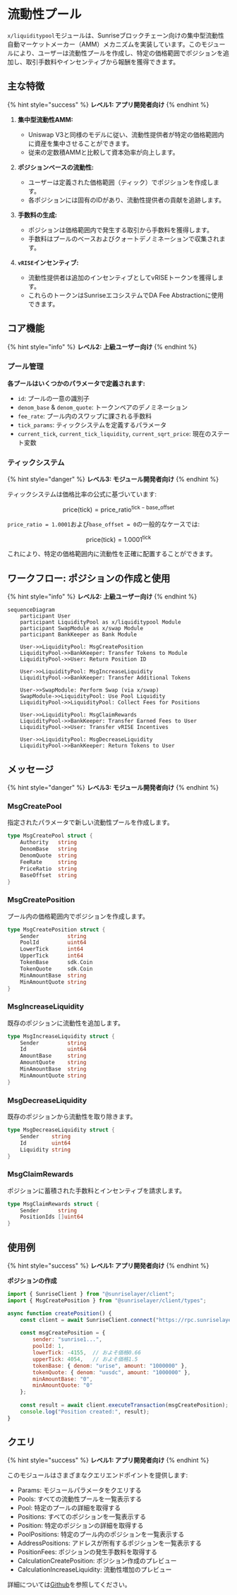 # 流動性プール

`x/liquiditypool`モジュールは、Sunriseブロックチェーン向けの集中型流動性自動マーケットメーカー（AMM）メカニズムを実装しています。このモジュールにより、ユーザーは流動性プールを作成し、特定の価格範囲でポジションを追加し、取引手数料やインセンティブから報酬を獲得できます。

## 主な特徴

{% hint style="success" %}
**レベル1: アプリ開発者向け**
{% endhint %}

1. **集中型流動性AMM:**

   - Uniswap V3と同様のモデルに従い、流動性提供者が特定の価格範囲内に資産を集中させることができます。
   - 従来の定数積AMMと比較して資本効率が向上します。


2. **ポジションベースの流動性:**

   - ユーザーは定義された価格範囲（ティック）でポジションを作成します。
   - 各ポジションには固有のIDがあり、流動性提供者の貢献を追跡します。


3. **手数料の生成:**

   - ポジションは価格範囲内で発生する取引から手数料を獲得します。
   - 手数料はプールのベースおよびクォートデノミネーションで収集されます。


4. **`vRISE`インセンティブ:**

   - 流動性提供者は追加のインセンティブとしてvRISEトークンを獲得します。
   - これらのトークンはSunriseエコシステムでDA Fee Abstractionに使用できます。

## コア機能

{% hint style="info" %}
**レベル2: 上級ユーザー向け**
{% endhint %}

### プール管理

**各プールはいくつかのパラメータで定義されます:**

- `id`: プールの一意の識別子
- `denom_base` & `denom_quote`: トークンペアのデノミネーション
- `fee_rate`: プール内のスワップに課される手数料
- `tick_params`: ティックシステムを定義するパラメータ
- `current_tick`, `current_tick_liquidity`, `current_sqrt_price`: 現在のステート変数


### ティックシステム

{% hint style="danger" %}
**レベル3: モジュール開発者向け**
{% endhint %}

ティックシステムは価格比率の公式に基づいています:

$$
\mathrm{price}(\mathrm{tick}) = \mathrm{price\_ratio}^{\mathrm{tick} - \mathrm{base\_offset}}
$$

`price_ratio = 1.0001`および`base_offset = 0`の一般的なケースでは:

$$
\mathrm{price}(\mathrm{tick}) = 1.0001^{\mathrm{tick}}
$$

これにより、特定の価格範囲内に流動性を正確に配置することができます。

## ワークフロー: ポジションの作成と使用

{% hint style="info" %}
**レベル2: 上級ユーザー向け**
{% endhint %}

```mermaid
sequenceDiagram
    participant User
    participant LiquidityPool as x/liquiditypool Module
    participant SwapModule as x/swap Module
    participant BankKeeper as Bank Module

    User->>LiquidityPool: MsgCreatePosition
    LiquidityPool->>BankKeeper: Transfer Tokens to Module
    LiquidityPool->>User: Return Position ID
    
    User->>LiquidityPool: MsgIncreaseLiquidity
    LiquidityPool->>BankKeeper: Transfer Additional Tokens
    
    User->>SwapModule: Perform Swap (via x/swap)
    SwapModule->>LiquidityPool: Use Pool Liquidity
    LiquidityPool->>LiquidityPool: Collect Fees for Positions
    
    User->>LiquidityPool: MsgClaimRewards
    LiquidityPool->>BankKeeper: Transfer Earned Fees to User
    LiquidityPool->>User: Transfer vRISE Incentives
    
    User->>LiquidityPool: MsgDecreaseLiquidity
    LiquidityPool->>BankKeeper: Return Tokens to User
```

## メッセージ

{% hint style="danger" %}
**レベル3: モジュール開発者向け**
{% endhint %}

### MsgCreatePool

指定されたパラメータで新しい流動性プールを作成します。

```go
type MsgCreatePool struct {
    Authority   string
    DenomBase   string
    DenomQuote  string
    FeeRate     string
    PriceRatio  string
    BaseOffset  string
}
```

### MsgCreatePosition

プール内の価格範囲内でポジションを作成します。

```go
type MsgCreatePosition struct {
    Sender         string
    PoolId         uint64
    LowerTick      int64
    UpperTick      int64
    TokenBase      sdk.Coin
    TokenQuote     sdk.Coin
    MinAmountBase  string
    MinAmountQuote string
}
```

### MsgIncreaseLiquidity

既存のポジションに流動性を追加します。

```go
type MsgIncreaseLiquidity struct {
    Sender         string
    Id             uint64
    AmountBase     string
    AmountQuote    string
    MinAmountBase  string
    MinAmountQuote string
}
```

### MsgDecreaseLiquidity

既存のポジションから流動性を取り除きます。

```go
type MsgDecreaseLiquidity struct {
    Sender    string
    Id        uint64
    Liquidity string
}
```

### MsgClaimRewards

ポジションに蓄積された手数料とインセンティブを請求します。

```go
type MsgClaimRewards struct {
    Sender      string
    PositionIds []uint64
}
```

## 使用例

{% hint style="success" %}
**レベル1: アプリ開発者向け**
{% endhint %}

**ポジションの作成**

```javascript
import { SunriseClient } from "@sunriselayer/client";
import { MsgCreatePosition } from "@sunriselayer/client/types";

async function createPosition() {
    const client = await SunriseClient.connect("https://rpc.sunriselayer.io");
    
    const msgCreatePosition = {
        sender: "sunrise1...",
        poolId: 1,
        lowerTick: -4155,  // およそ価格0.66
        upperTick: 4054,   // およそ価格1.5
        tokenBase: { denom: "urise", amount: "1000000" },
        tokenQuote: { denom: "uusdc", amount: "1000000" },
        minAmountBase: "0",
        minAmountQuote: "0"
    };
    
    const result = await client.executeTransaction(msgCreatePosition);
    console.log("Position created:", result);
}
```

## クエリ

{% hint style="success" %}
**レベル1: アプリ開発者向け**
{% endhint %}

このモジュールはさまざまなクエリエンドポイントを提供します:

* Params: モジュールパラメータをクエリする
* Pools: すべての流動性プールを一覧表示する
* Pool: 特定のプールの詳細を取得する
* Positions: すべてのポジションを一覧表示する
* Position: 特定のポジションの詳細を取得する
* PoolPositions: 特定のプール内のポジションを一覧表示する
* AddressPositions: アドレスが所有するポジションを一覧表示する
* PositionFees: ポジションの発生手数料を取得する
* CalculationCreatePosition: ポジション作成のプレビュー
* CalculationIncreaseLiquidity: 流動性増加のプレビュー

詳細については[Github](https://github.com/sunriselayer/sunrise/tree/main/x/liquiditypool)を参照してください。